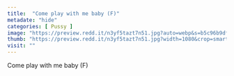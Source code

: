 ```yaml
---
title:  "Come play with me baby (F)"
metadate: "hide"
categories: [ Pussy ]
image: "https://preview.redd.it/n3yf5tazt7n51.jpg?auto=webp&s=b5c96b9df11596ff1e7a6c06706c42bbe76b8580"
thumb: "https://preview.redd.it/n3yf5tazt7n51.jpg?width=1080&crop=smart&auto=webp&s=c0148c13e703984f7dcbf88d3698d5944eb935c6"
visit: ""
---
```

Come play with me baby (F)
